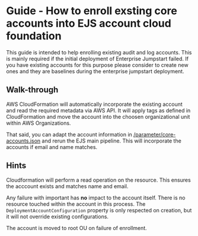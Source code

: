 # Guide - How to enroll exsting core accounts into EJS account cloud foundation

This guide is intended to help enrolling existing audit and log accounts. This is mainly required if the initial deployment of Enterprise Jumpstart failed. If you have existing accounts for this purpose please consider to create new ones and they are baselines during the enterprise jumpstart deployment.


## Walk-through
AWS CloudFormation will automatically incorporate the existing account and read the required metadata via AWS API. It will apply tags as defined in CloudFormation and move the account into the choosen organizational unit within AWS Organizations.

That said, you can adapt the account information in [/parameter/core-accounts.json](/parameter/core-accounts.json) and rerun the EJS main pipeline. This will incorporate the accounts if email and name matches.

## Hints

Cloudformation will perform a read operation on the resource. This ensures the acccount exists and matches name and email.

Any failure with important has **no** impact to the account itself. There is no resource touched within the account in this process. The `DeploymentAccountConfiguration` property is only respected on creation, but it will not override existing configurations.

The account is moved to root OU on failure of enrollment.